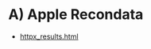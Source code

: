 # A) Apple Recondata
- [httpx_results.html](https://m1ny00ng.github.io/recondata/httpx_results.html)
